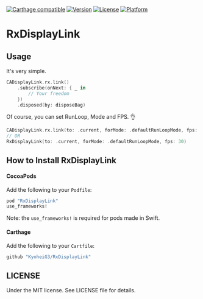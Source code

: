 [![Carthage compatible](https://img.shields.io/badge/Carthage-compatible-4BC51D.svg?style=flat)](https://github.com/Carthage/Carthage)
[![Version](https://img.shields.io/cocoapods/v/RxDisplayLink.svg?style=flat)](http://cocoadocs.org/docsets/RxDisplayLink)
[![License](https://img.shields.io/cocoapods/l/RxDisplayLink.svg?style=flat)](http://cocoadocs.org/docsets/RxDisplayLink)
[![Platform](https://img.shields.io/cocoapods/p/RxDisplayLink.svg?style=flat)](http://cocoadocs.org/docsets/RxDisplayLink)

# RxDisplayLink

## Usage

It's very simple.

```swift
CADisplayLink.rx.link()
    .subscribe(onNext: { _ in
        // Your freedom
    })
    .disposed(by: disposeBag)
```

Of course, you can set RunLoop, Mode and FPS. 👌

```swift
CADisplayLink.rx.link(to: .current, forMode: .defaultRunLoopMode, fps: 30)
// OR
RxDisplayLink(to: .current, forMode: .defaultRunLoopMode, fps: 30)
```

## How to Install RxDisplayLink

#### CocoaPods

Add the following to your `Podfile`:

```Ruby
pod "RxDisplayLink"
use_frameworks!
```
Note: the `use_frameworks!` is required for pods made in Swift.

#### Carthage

Add the following to your `Cartfile`:

```Ruby
github "KyoheiG3/RxDisplayLink"
```

## LICENSE

Under the MIT license. See LICENSE file for details.
